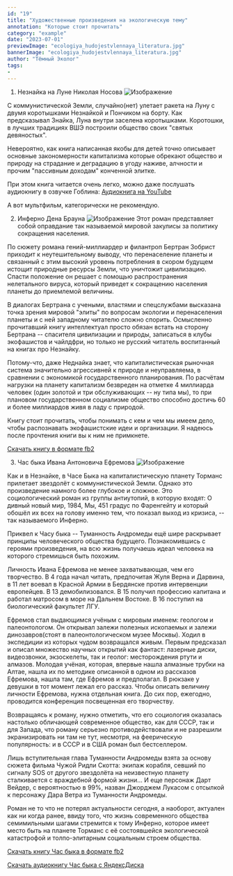 ```yaml
---
id: "19"
title: "Художественные произведения на экологическую тему"
annotation: "Которые стоит прочитать"
category: "example"
date: "2023-07-01"
previewImage: "ecologiya_hudojestvlennaya_literatura.jpg"
bannerImage: "ecologiya_hudojestvlennaya_literatura.jpg"
author: "Тёмный Эколог"
tags:
-
---
```



1. Незнайка на Луне Николая Носова
![Изображение](https://temniyecolog.ru/neznaika-eco.jpg "Незнайка")

С коммунистической Земли, случайно(нет) улетает ракета на Луну с двумя коротышками Незнайкой и Пончиком на борту. Как предсказывал Знайка, Луна внутри заселена коротышками. Коротошки, в лучших традициях ВШЭ построили общество своих "святых девяностых".

Невероятно, как книга написанная якобы для детей точно описывает основные закономерности капитализма которые обрекают общество и природу на страдание и деградацию в угоду наживе, алчности и прочим "пассивным доходам" конченной элитке.

При этом книга читается очень легко, можно даже послушать аудиокнигу в озвучке Гоблина:
[Аудиокнига на YouTube](https://www.youtube.com/watch?v=Rpl3jOmUeWM&list=PLogtORfYiLxTe-fZx-vhKk8D94VHF5F5o)

А вот мультфильм, категорически не рекомендую.


2. Инферно Дена Брауна
![Изображение](https://temniyecolog.ru/inferno_ecologiya.jpg "Инферно")
Этот роман представляет собой оправдание так называемой мировой закулисы за политику сокращения  населения.

По сюжету романа гений-миллиардер и филантроп Бертран Зобрист приходит к неутешительному выводу, что перенаселение планеты и связанный с этим высокий уровень потребления в скором будущем истощит природные  ресурсы Земли, что уничтожит цивилизацию. Спасти положение он решает с помощью распространения нелетального вируса, который приведет к сокращению населения планеты до приемлемой величины.

В диалогах Бертрана с учеными, властями и спецслужбами высказана точка зрения мировой "элиты" по вопросам экологии и перенаселения планеты и с ней западному читателю сложно спорить. Осмысленно прочитавший книгу интеллектуал просто обязан встать на сторону Бертрана -- спасителя цивилизации и природы, записаться в клубы экофашистов и чайлдфри, но только не русский читатель воспитанный на книгах про Незнайку.

Потому-что, даже Неднайка знает, что капиталистическая рыночная система  значительно агрессивней к природе и неуправляема, в сравнении с экономикой государственного планирования. По  расчётам нагрузки на планету капитализм безвреден на отметке 4 миллиарда человек (один золотой и три обслуживающих -- ну типа мы), то при плановом государственном социализме общество способно достичь 60 и более  миллиардов живя в ладу с природой.

Книгу стоит прочитать, чтобы понимать с кем и чем мы имеем дело, чтобы распознавать экофашистские идеи и организации. Я надеюсь после прочтения книги вы к ним не примкнете.

[Скачать книгу в формате fb2](https://temniyecolog.ru/infer.fb2)

3. Час быка Ивана Антоновича Ефремова
![Изображение](https://temniyecolog.ru/chas_byka_ecologia.jpg "Час быка")

Как и в Незнайке, в Часе Быка на капиталистическую планету Торманс прилетает звездолёт с коммунистической Земли. Однако это произведение намного более глубокое и сложное. Это социологический роман из группы антиутопий, в которую входят: О дивный новый мир, 1984, Мы, 451 градус по Фаренгейту и который обошёл их всех на голову именно тем, что показал выход из кризиса, -- так называемого Инферно.

Приквел к Часу быка -- Туманность Андромеды ещё шире раскрывает принципы человеческого общества  будущего. Познакомившись с героями произведения, на всю жизнь получаешь идеал человека на которого стремишься быть похожим.

Личность Ивана Ефремова не менее захватывающая, чем его творчество. В 4 года начал читать, предпочитая Жуля Верна и Дарвина, в 11 лет воевал в Красной Армии в Бердянске против интервенции европейцев. В 13 демобилизовался. В 15 получил профессию капитана и работал матросом в море на Дальнем Востоке. В 16 поступил на биологический факультет ЛГУ.

Ефремов стал выдающимся учëным с мировым именем: геологом и палеонтологом. Он открывал залежи полезных ископаемых и залежи динозавров(стоят в палеонтологическом музее Москвы). Ходил в экспедиции из которых чудом возвращался живым. Первым предсказал и описал множество научных открытий как фантаст: лазерные диски, видеозвонки, экзоскелеты, так и геолог: месторождения ртути и алмазов. Молодая учëная, которая, впервые нашла алмазные трубки на Алтае, нашла их по методике описанной в одном из рассказов Ефремова, нашла там, где Ефремов и предполагал. В рюкзаке у девушки в тот момент лежал его рассказ. Чтобы описать величину личности Ефремова, нужна отдельная книга. До сих пор, ежегодно, проводится конференция посвещенная его творчеству.

Возвращаясь к роману, нужно отметить, что его социология оказалась настолько обличающей современное общество, как для СССР, так и для Запада, что роману серьезно противодействовали и не разрешили экранизировать ни там не тут, несмотря, на феерическую популярность: и в СССР и в США роман был бестселлером.

Лишь вступительная глава Туманности Андромеды взята за основу сюжета фильма Чужой Ридли Скотта: экипаж корабля, севший по сигналу SOS от другого звездолёта на неизвестную планету сталкивается с враждебной формой жизни... И еще персонаж Дарт Вейдер, с вероятностью в 99%, назван Джорджем Лукасом с отсылкой к персонажу Дара Ветра из Туманности Андромеды.

Роман не то что не потерял актуальности сегодня, а наоборот, актуален как ни когда ранее, ввиду того, что жизнь современного общества семимильными шагами стремится к тому Инферно, которое имеет место быть на планете Торманс с её состоявшейся экологической катастрофой и толпо-элитарным социальным строем общества.

[Скачать книгу Час быка в формате fb2](https://temniyecolog.ru/chas-byka.fb2)

[Скачать аудиокнигу Час быка с ЯндексДиска](https://disk.yandex.ru/d/iwhl1in6fRMpnQ)